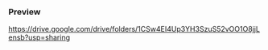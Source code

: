 ### Preview 
 https://drive.google.com/drive/folders/1CSw4EI4Up3YH3SzuS52vOO1O8jjLensb?usp=sharing 

